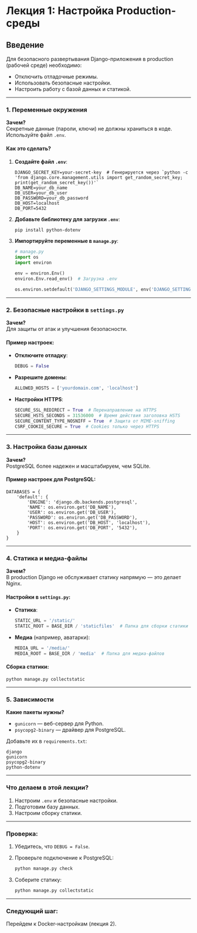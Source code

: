 # Лекция 1: Настройка Production-среды

## Введение
Для безопасного развертывания Django-приложения в production (рабочей среде) необходимо:
- Отключить отладочные режимы.
- Использовать безопасные настройки.
- Настроить работу с базой данных и статикой.

---

### **1. Переменные окружения**
**Зачем?**  
Секретные данные (пароли, ключи) не должны храниться в коде. Используйте файл `.env`.

#### **Как это сделать?**
1. **Создайте файл `.env`**:
   ~~~env
   DJANGO_SECRET_KEY=your-secret-key  # Генерируется через `python -c 'from django.core.management.utils import get_random_secret_key; print(get_random_secret_key())'`
   DB_NAME=your_db_name
   DB_USER=your_db_user
   DB_PASSWORD=your_db_password
   DB_HOST=localhost
   DB_PORT=5432
   ~~~

2. **Добавьте библиотеку для загрузки `.env`**:
   ~~~bash
   pip install python-dotenv
   ~~~

3. **Импортируйте переменные в `manage.py`**:
   ~~~python
   # manage.py
   import os
   import environ

   env = environ.Env()
   environ.Env.read_env()  # Загрузка .env

   os.environ.setdefault('DJANGO_SETTINGS_MODULE', env('DJANGO_SETTINGS_MODULE'))
   ~~~

---

### **2. Безопасные настройки в `settings.py`**
**Зачем?**  
Для защиты от атак и улучшения безопасности.

#### **Пример настроек**:
- **Отключите отладку**:
  ~~~python
  DEBUG = False
  ~~~

- **Разрешите домены**:
  ~~~python
  ALLOWED_HOSTS = ['yourdomain.com', 'localhost']
  ~~~

- **Настройки HTTPS**:
  ~~~python
  SECURE_SSL_REDIRECT = True  # Перенаправление на HTTPS
  SECURE_HSTS_SECONDS = 31536000  # Время действия заголовка HSTS
  SECURE_CONTENT_TYPE_NOSNIFF = True  # Защита от MIME-sniffing
  CSRF_COOKIE_SECURE = True  # Cookies только через HTTPS
  ~~~

---

### **3. Настройка базы данных**
**Зачем?**  
PostgreSQL более надежен и масштабируем, чем SQLite.

#### **Пример настроек для PostgreSQL**:
~~~
DATABASES = {
    'default': {
        'ENGINE': 'django.db.backends.postgresql',
        'NAME': os.environ.get('DB_NAME'),
        'USER': os.environ.get('DB_USER'),
        'PASSWORD': os.environ.get('DB_PASSWORD'),
        'HOST': os.environ.get('DB_HOST', 'localhost'),
        'PORT': os.environ.get('DB_PORT', '5432'),
    }
}
~~~

---

### **4. Статика и медиа-файлы**
**Зачем?**  
В production Django не обслуживает статику напрямую — это делает Nginx.

#### **Настройки в `settings.py`**:
- **Статика**:
  ~~~python
  STATIC_URL = '/static/'
  STATIC_ROOT = BASE_DIR / 'staticfiles'  # Папка для сборки статики
  ~~~

- **Медиа** (например, аватарки):
  ~~~python
  MEDIA_URL = '/media/'
  MEDIA_ROOT = BASE_DIR / 'media'  # Папка для медиа-файлов
  ~~~

#### **Сборка статики**:
~~~
python manage.py collectstatic
~~~

---

### **5. Зависимости**
**Какие пакеты нужны?**
- `gunicorn` — веб-сервер для Python.
- `psycopg2-binary` — драйвер для PostgreSQL.

Добавьте их в `requirements.txt`:
~~~
django
gunicorn
psycopg2-binary
python-dotenv
~~~

---

### **Что делаем в этой лекции?**
1. Настроим `.env` и безопасные настройки.
2. Подготовим базу данных.
3. Настроим сборку статики.

---

### **Проверка**:
1. Убедитесь, что `DEBUG = False`.
2. Проверьте подключение к PostgreSQL:
   ~~~bash
   python manage.py check
   ~~~

3. Соберите статику:
   ~~~bash
   python manage.py collectstatic
   ~~~

---

### **Следующий шаг**:
Перейдем к Docker-настройкам (лекция 2).